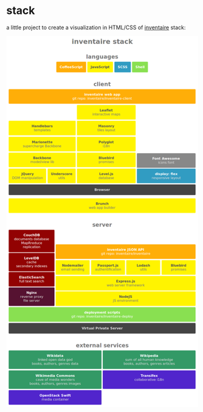 # stack

a little project to create a visualization in HTML/CSS of [inventaire](https://git.inventaire.io/inventaire) stack:

[![stack](https://raw.githubusercontent.com/inventaire/stack/main/snapshots/stack.png)](https://inventaire.github.io/stack)
